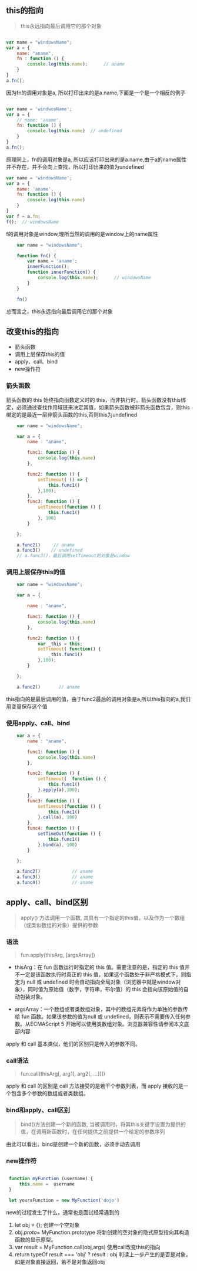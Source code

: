 ## this的指向

> this永远指向最后调用它的那个对象

```javascript

var name = "windowsName";
var a = {
    name: "aname",
    fn : function () {
        console.log(this.name);      // aname
    }
}
a.fn();
```
因为fn的调用对象是a, 所以打印出来的是a.name,下面是一个是一个相反的例子


```javascript

var name = 'windwosName';
var a = {
    // name: 'aname',
    fn: function () {
        console.log(this.name)  // undefined
    }
}
a.fn();
```
原理同上，fn的调用对象是a, 所以应该打印出来的是a.name,由于a的name属性并不存在，并不会向上查找，所以打印出来的值为undefined

```javascript
var name = 'windowsName';
var a = {
    name: 'aname',
    fn: function () {
        console.log(this.name)
    }
}
var f = a.fn;
f();  // windowsName
```
f的调用对象是window,理所当然的调用的是window上的name属性

```javascript
    var name = "windowsName";

    function fn() {
        var name = 'aname';
        innerFunction();
        function innerFunction() {
            console.log(this.name);      // windowsName
        }
    }

    fn()
```

总而言之，this永远指向最后调用它的那个对象

## 改变this的指向

- 箭头函数
- 调用上层保存this的值
- apply、call、bind
- new操作符

### 箭头函数

箭头函数的 this 始终指向函数定义时的 this，而非执行时。箭头函数没有this绑定，必须通过查找作用域链来决定其值，如果箭头函数被非箭头函数包含，则this绑定的是最近一层非箭头函数的this,否则this为undefined

```javascript
    var name = "windowsName";

    var a = {
        name : "aname",

        func1: function () {
            console.log(this.name)     
        },

        func2: function () {
            setTimeout( () => {
                this.func1()
            },100);
        }, 
        func3: function () {
            setTimeout(function () {
                this.func1()
            }, 100)
        }

    };

    a.func2()     // aname
    a.func3()    // undefined
    // a.func3()，最后调用setTimeout的对象是window
```
### 调用上层保存this的值

```javascript
    var name = "windowsName";

    var a = {

        name : "aname",

        func1: function () {
            console.log(this.name)     
        },

        func2: function () {
            var _this = this;
            setTimeout( function() {
                _this.func1()
            },100);
        }

    };

    a.func2()       // aname
```
this指向的是最后调用的值，由于func2最后的调用对象是a,所以this指向的a,我们用变量保存这个值

### 使用apply、call、bind

```javascript
    var a = {
        name : "aname",

        func1: function () {
            console.log(this.name)
        },

        func2: function () {
            setTimeout(  function () {
                this.func1()
            }.apply(a),100);
        },
        func3: function () {
            setTimeout(function () {
                this.func1()
            }.call(a), 100)
        },
        func4: function () {
            setTimeOut(function () {
                this.func1()
            }.bind(a), 100)
        }

    };

    a.func2()            // aname
    a.func3()            // aname
    a.func4()            // aname
```
## apply、call、bind区别

> apply() 方法调用一个函数, 其具有一个指定的this值，以及作为一个数组（或类似数组的对象）提供的参数

### 语法

> fun.apply(thisArg, [argsArray])

- thisArg：在 fun 函数运行时指定的 this 值。需要注意的是，指定的 this 值并不一定是该函数执行时真正的 this 值，如果这个函数处于非严格模式下，则指定为 null 或 undefined 时会自动指向全局对象（浏览器中就是window对象），同时值为原始值（数字，字符串，布尔值）的 this 会指向该原始值的自动包装对象。

- argsArray：一个数组或者类数组对象，其中的数组元素将作为单独的参数传给 fun 函数。如果该参数的值为null 或 undefined，则表示不需要传入任何参数。从ECMAScript 5 开始可以使用类数组对象。浏览器兼容性请参阅本文底部内容

apply 和 call 基本类似，他们的区别只是传入的参数不同。

### call语法

> fun.call(thisArg[, arg1[, arg2[, ...]]])

 apply 和 call 的区别是 call 方法接受的是若干个参数列表，而 apply 接收的是一个包含多个参数的数组或者类数组。

 ### bind和apply、call区别

 > bind()方法创建一个新的函数, 当被调用时，将其this关键字设置为提供的值，在调用新函数时，在任何提供之前提供一个给定的参数序列

 由此可以看出，bind是创建一个新的函数，必须手动去调用

 ### new操作符


```javascript

 function myFunction (username) {
     this.name =  username
 }

 let yoursFunction = new MyFunction('dojo')
 ```
 new的过程发生了什么，通常也是面试经常遇到的

 1. let obj = {}; 创建一个空对象
 2. obj._proto_= MyFunction.prototype 将新创建的空对象的隐式原型指向其构造函数的显示原型。
 3. var result = MyFunction.call(obj,args) 使用call改变this的指向
 4. return typeOf result === 'obj' ? result : obj 判读上一步产生的是否是对象，如是对象直接返回，若不是对象返回obj
